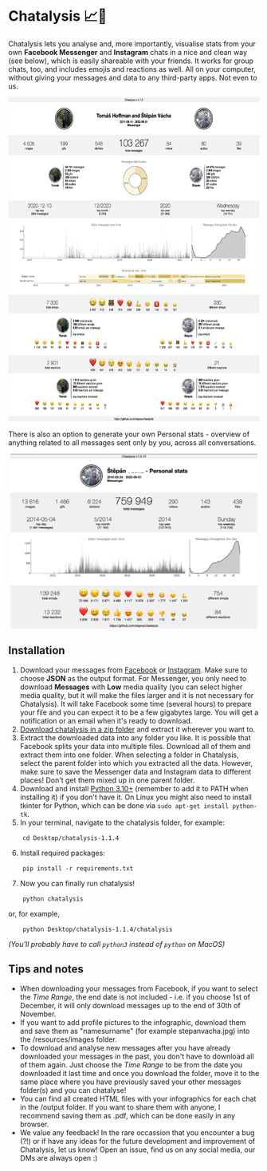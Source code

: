 # Chatalysis 📈💬

Chatalysis lets you analyse and, more importantly, visualise stats from your own **Facebook Messenger** and **Instagram** chats in a nice and clean way (see below), which is easily shareable with your friends. It works for group chats, too, and includes emojis and reactions as well. All on your computer, without giving your messages and data to any third-party apps. Not even to us.

<p align="center">
<img height="650" src="output/preview_regular.png">
</p>

There is also an option to generate your own Personal stats - overview of anything related to all messages sent only by you, across all conversations.

<p align="center">
<img height="350" src="output/preview_personal.png">
</p>

## Installation

1. Download your messages from [Facebook](https://www.facebook.com/dyi/) or [Instagram](https://www.instagram.com/download/request/). Make sure to choose **JSON** as the output format. For Messenger, you only need to download **Messages** with **Low** media quality (you can select higher media quality, but it will make the files larger and it is not necessary for Chatalysis). It will take Facebook some time (several hours) to prepare your file and you can expect it to be a few gigabytes large. You will get a notification or an email when it's ready to download.
2. [Download chatalysis in a zip folder](https://github.com/stepva/chatalysis/archive/refs/tags/v1.1.4.zip) and extract it wherever you want to.
3. Extract the downloaded data into any folder you like. It is possible that Facebook splits your data into multiple files. Download all of them and extract them into one folder. When selecting a folder in Chatalysis, select the parent folder into which you extracted all the data. However, make sure to save the Messenger data and Instagram data to different places! Don't get them mixed up in one parent folder.
4. Download and install [Python 3.10+](https://www.python.org/downloads/) (remember to add it to PATH when installing it) if you don't have it. On Linux you might also need to install tkinter for Python, which can be done via `sudo apt-get install python-tk`.
5. In your terminal, navigate to the chatalysis folder, for example:

```
    cd Desktop/chatalysis-1.1.4
```

6. Install required packages:

```
    pip install -r requirements.txt
```

7. Now you can finally run chatalysis!

```
    python chatalysis
```

or, for example,

```
    python Desktop/chatalysis-1.1.4/chatalysis
```

_(You’ll probably have to call `python3` instead of `python` on MacOS)_

## Tips and notes

- When downloading your messages from Facebook, if you want to select the _Time Range_, the end date is not included - i.e. if you choose 1st of December, it will only download messages up to the end of 30th of November.
- If you want to add profile pictures to the infographic, download them and save them as "namesurname" (for example stepanvacha.jpg) into the /resources/images folder.
- To download and analyse new messages after you have already downloaded your messages in the past, you don't have to download all of them again. Just choose the _Time Range_ to be from the date you downloaded it last time and once you download the folder, move it to the same place where you have previously saved your other messages folder(s) and you can chatalyse!
- You can find all created HTML files with your infographics for each chat in the /output folder. If you want to share them with anyone, I recommend saving them as .pdf, which can be done easily in any browser.
- We value any feedback! In the rare occassion that you encounter a bug (?!) or if have any ideas for the future development and improvement of Chatalysis, let us know! Open an issue, find us on any social media, our DMs are always open :)
